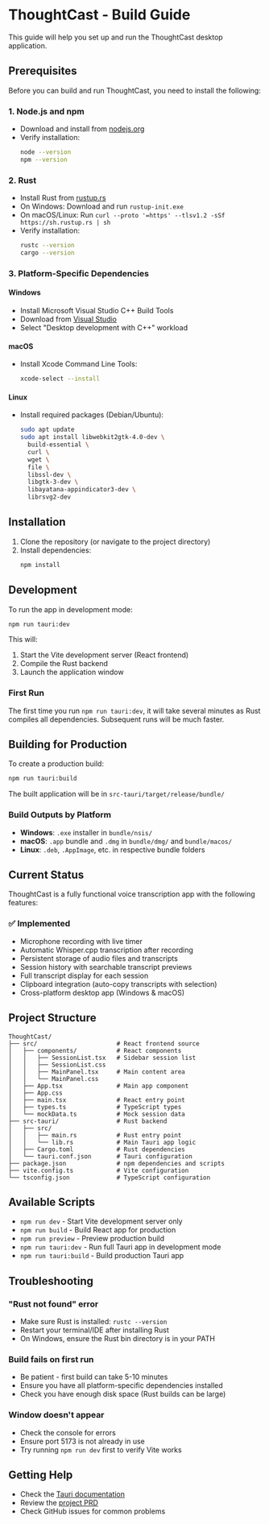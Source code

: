 # ThoughtCast - Build Guide

This guide will help you set up and run the ThoughtCast desktop application.

## Prerequisites

Before you can build and run ThoughtCast, you need to install the following:

### 1. Node.js and npm
- Download and install from [nodejs.org](https://nodejs.org/)
- Verify installation:
  ```bash
  node --version
  npm --version
  ```

### 2. Rust
- Install Rust from [rustup.rs](https://rustup.rs/)
- On Windows: Download and run `rustup-init.exe`
- On macOS/Linux: Run `curl --proto '=https' --tlsv1.2 -sSf https://sh.rustup.rs | sh`
- Verify installation:
  ```bash
  rustc --version
  cargo --version
  ```

### 3. Platform-Specific Dependencies

#### Windows
- Install Microsoft Visual Studio C++ Build Tools
- Download from [Visual Studio](https://visualstudio.microsoft.com/visual-cpp-build-tools/)
- Select "Desktop development with C++" workload

#### macOS
- Install Xcode Command Line Tools:
  ```bash
  xcode-select --install
  ```

#### Linux
- Install required packages (Debian/Ubuntu):
  ```bash
  sudo apt update
  sudo apt install libwebkit2gtk-4.0-dev \
    build-essential \
    curl \
    wget \
    file \
    libssl-dev \
    libgtk-3-dev \
    libayatana-appindicator3-dev \
    librsvg2-dev
  ```

## Installation

1. Clone the repository (or navigate to the project directory)
2. Install dependencies:
   ```bash
   npm install
   ```

## Development

To run the app in development mode:

```bash
npm run tauri:dev
```

This will:
1. Start the Vite development server (React frontend)
2. Compile the Rust backend
3. Launch the application window

### First Run
The first time you run `npm run tauri:dev`, it will take several minutes as Rust compiles all dependencies. Subsequent runs will be much faster.

## Building for Production

To create a production build:

```bash
npm run tauri:build
```

The built application will be in `src-tauri/target/release/bundle/`

### Build Outputs by Platform

- **Windows**: `.exe` installer in `bundle/nsis/`
- **macOS**: `.app` bundle and `.dmg` in `bundle/dmg/` and `bundle/macos/`
- **Linux**: `.deb`, `.AppImage`, etc. in respective bundle folders

## Current Status

ThoughtCast is a fully functional voice transcription app with the following features:

### ✅ Implemented
- Microphone recording with live timer
- Automatic Whisper.cpp transcription after recording
- Persistent storage of audio files and transcripts
- Session history with searchable transcript previews
- Full transcript display for each session
- Clipboard integration (auto-copy transcripts with selection)
- Cross-platform desktop app (Windows & macOS)

## Project Structure

```
ThoughtCast/
├── src/                      # React frontend source
│   ├── components/           # React components
│   │   ├── SessionList.tsx   # Sidebar session list
│   │   ├── SessionList.css
│   │   ├── MainPanel.tsx     # Main content area
│   │   └── MainPanel.css
│   ├── App.tsx               # Main app component
│   ├── App.css
│   ├── main.tsx              # React entry point
│   ├── types.ts              # TypeScript types
│   └── mockData.ts           # Mock session data
├── src-tauri/                # Rust backend
│   ├── src/
│   │   ├── main.rs           # Rust entry point
│   │   └── lib.rs            # Main Tauri app logic
│   ├── Cargo.toml            # Rust dependencies
│   └── tauri.conf.json       # Tauri configuration
├── package.json              # npm dependencies and scripts
├── vite.config.ts            # Vite configuration
└── tsconfig.json             # TypeScript configuration
```

## Available Scripts

- `npm run dev` - Start Vite development server only
- `npm run build` - Build React app for production
- `npm run preview` - Preview production build
- `npm run tauri:dev` - Run full Tauri app in development mode
- `npm run tauri:build` - Build production Tauri app

## Troubleshooting

### "Rust not found" error
- Make sure Rust is installed: `rustc --version`
- Restart your terminal/IDE after installing Rust
- On Windows, ensure the Rust bin directory is in your PATH

### Build fails on first run
- Be patient - first build can take 5-10 minutes
- Ensure you have all platform-specific dependencies installed
- Check you have enough disk space (Rust builds can be large)

### Window doesn't appear
- Check the console for errors
- Ensure port 5173 is not already in use
- Try running `npm run dev` first to verify Vite works

## Getting Help

- Check the [Tauri documentation](https://tauri.app/)
- Review the [project PRD](docs/ProjectGoals.md)
- Check GitHub issues for common problems
